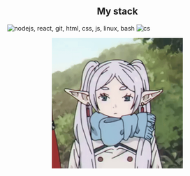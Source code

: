 <h2 align="center">My stack</h2>
<p>
  <img src="https://skillicons.dev/icons?i=nodejs,react,git,html,css,js,linux,bash" alt="nodejs, react, git, html, css, js, linux, bash">
  <img src="https://skillicons.dev/icons?i=cs" alt="cs" title="basics">
</p>

<p align="center">
    <img src="frieren.gif" alt="Frieren elf" width="300px" title="omg Frieren :0"/>
</p>

<!--<h2 align="center">My stats!</h2>
<p align="center">
    <img src="https://github-readme-stats.vercel.app/api?username=ekiari&theme=tokyonight&show_icons=true&hide_rank=true&custom_title=My%20stats&count_private=true&hide_border=true&hide=issues&line_height=24&bg_color=0d1117" alt="Github stats" />
    <img src="https://github-readme-stats.vercel.app/api/top-langs/?username=ekiari&layout=compact&theme=tokyonight&hide_border=true&bg_color=0d1117" />
</p>-->
